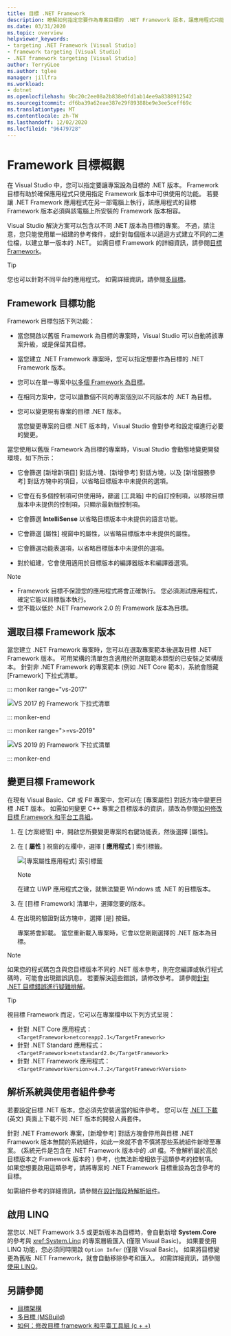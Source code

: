 ```yaml
---
title: 目標 .NET Framework
description: 瞭解如何指定您要作為專案目標的 .NET Framework 版本，讓應用程式只能使用指定版本中可用的功能。
ms.date: 03/31/2020
ms.topic: overview
helpviewer_keywords:
- targeting .NET Framework [Visual Studio]
- framework targeting [Visual Studio]
- .NET framework targeting [Visual Studio]
author: TerryGLee
ms.author: tglee
manager: jillfra
ms.workload:
- dotnet
ms.openlocfilehash: 9bc20c2ee08a2b838e0fd1ab14ee9a8388912542
ms.sourcegitcommit: df6ba39a62eae387e29f89388be9e3ee5ceff69c
ms.translationtype: MT
ms.contentlocale: zh-TW
ms.lasthandoff: 12/02/2020
ms.locfileid: "96479728"
---
```

# <a name="framework-targeting-overview"></a>Framework 目標概觀

在 Visual Studio 中，您可以指定要讓專案設為目標的 .NET 版本。 Framework 目標有助於確保應用程式只使用指定 Framework 版本中可供使用的功能。 若要讓 .NET Framework 應用程式在另一部電腦上執行，該應用程式的目標 Framework 版本必須與該電腦上所安裝的 Framework 版本相容。

Visual Studio 解決方案可以包含以不同 .NET 版本為目標的專案。  不過，請注意，您只能使用單一組建的參考條件，或針對每個版本以遞迴方式建立不同的二進位檔，以建立單一版本的 .NET。  如需目標 Framework 的詳細資訊，請參閱[目標 Framework](/dotnet/standard/frameworks)。

> [!TIP]
> 您也可以針對不同平台的應用程式。 如需詳細資訊，請參閱[多目標](../msbuild/msbuild-multitargeting-overview.md)。

## <a name="framework-targeting-features"></a>Framework 目標功能

Framework 目標包括下列功能：

- 當您開啟以舊版 Framework 為目標的專案時，Visual Studio 可以自動將該專案升級，或是保留其目標。

- 當您建立 .NET Framework 專案時，您可以指定想要作為目標的 .NET Framework 版本。

- 您可以在單一專案中[以多個 Framework 為目標](/dotnet/standard/frameworks#how-to-specify-target-frameworks)。

- 在相同方案中，您可以讓數個不同的專案個別以不同版本的 .NET 為目標。

- 您可以變更現有專案的目標 .NET 版本。

   當您變更專案的目標 .NET 版本時，Visual Studio 會對參考和設定檔進行必要的變更。

當您使用以舊版 Framework 為目標的專案時，Visual Studio 會動態地變更開發環境，如下所示：

- 它會篩選 [新增新項目] 對話方塊、[新增參考] 對話方塊，以及 [新增服務參考] 對話方塊中的項目，以省略目標版本中未提供的選項。

- 它會在有多個控制項可供使用時，篩選 [工具箱] 中的自訂控制項，以移除目標版本中未提供的控制項，只顯示最新版控制項。

- 它會篩選 **IntelliSense** 以省略目標版本中未提供的語言功能。

- 它會篩選 [屬性] 視窗中的屬性，以省略目標版本中未提供的屬性。

- 它會篩選功能表選項，以省略目標版本中未提供的選項。

- 對於組建，它會使用適用於目標版本的編譯器版本和編譯器選項。

> [!NOTE]
> - Framework 目標不保證您的應用程式將會正確執行。 您必須測試應用程式，確定它能以目標版本執行。
> - 您不能以低於 .NET Framework 2.0 的 Framework 版本為目標。

## <a name="select-a-target-framework-version"></a>選取目標 Framework 版本

當您建立 .NET Framework 專案時，您可以在選取專案範本後選取目標 .NET Framework 版本。 可用架構的清單包含適用於所選取範本類型的已安裝之架構版本。 針對非 .NET Framework 的專案範本 (例如 .NET Core 範本)，系統會隱藏 [Framework] 下拉式清單。

::: moniker range="vs-2017"

![VS 2017 的 Framework 下拉式清單](media/vside-newproject-framework.png)

::: moniker-end

::: moniker range=">=vs-2019"

![VS 2019 的 Framework 下拉式清單](media/vs-2019/configure-new-project-framework.png)

::: moniker-end

## <a name="change-the-target-framework"></a>變更目標 Framework

在現有 Visual Basic、C# 或 F# 專案中，您可以在 [專案屬性] 對話方塊中變更目標 .NET 版本。 如需如何變更 C++ 專案之目標版本的資訊，請改為參閱[如何修改目標 Framework 和平台工具組](/cpp/build/how-to-modify-the-target-framework-and-platform-toolset)。

1. 在 [方案總管] 中，開啟您所要變更專案的右鍵功能表，然後選擇 [屬性]。

1. 在 [ **屬性** ] 視窗的左欄中，選擇 [ **應用程式** ] 索引標籤。

   ![[專案屬性應用程式] 索引標籤](../ide/media/vs_slnexplorer_properties_applicationtab.png)

   > [!NOTE]
   > 在建立 UWP 應用程式之後，就無法變更 Windows 或 .NET 的目標版本。

1. 在 [目標 Framework] 清單中，選擇您要的版本。

1. 在出現的驗證對話方塊中，選擇 [是] 按鈕。

   專案將會卸載。 當您重新載入專案時，它會以您剛剛選擇的 .NET 版本為目標。

> [!NOTE]
> 如果您的程式碼包含與您目標版本不同的 .NET 版本參考，則在您編譯或執行程式碼時，可能會出現錯誤訊息。 若要解決這些錯誤，請修改參考。 請參閱[針對 .NET 目標錯誤進行疑難排解](../msbuild/troubleshooting-dotnet-framework-targeting-errors.md)。

> [!TIP]
> 視目標 Framework 而定，它可以在專案檔中以下列方式呈現：
>
> - 針對 .NET Core 應用程式：`<TargetFramework>netcoreapp2.1</TargetFramework>`
> - 針對 .NET Standard 應用程式：`<TargetFramework>netstandard2.0</TargetFramework>`
> - 針對 .NET Framework 應用程式：`<TargetFrameworkVersion>v4.7.2</TargetFrameworkVersion>`

## <a name="resolve-system-and-user-assembly-references"></a>解析系統與使用者組件參考

若要設定目標 .NET 版本，您必須先安裝適當的組件參考。 您可以在 [.NET 下載](https://www.microsoft.com/net/download/windows) \(英文\) 頁面上下載不同 .NET 版本的開發人員套件。

針對 .NET Framework 專案，[新增參考] 對話方塊會停用與目標 .NET Framework 版本無關的系統組件，如此一來就不會不慎將那些系統組件新增至專案。  (系統元件是包含在 .NET Framework 版本中的 *.dll* 檔。不會解析屬於高於目標版本之 Framework 版本的 ) 參考，也無法新增相依于這類參考的控制項。 如果您想要啟用這類參考，請將專案的 .NET Framework 目標重設為包含參考的目標。

如需組件參考的詳細資訊，請參閱[在設計階段時解析組件](../msbuild/resolving-assemblies-at-design-time.md)。

## <a name="enable-linq"></a>啟用 LINQ

當您以 .NET Framework 3.5 或更新版本為目標時，會自動新增 **System.Core** 的參考與 <xref:System.Linq> 的專案層級匯入 (僅限 Visual Basic)。 如果要使用 LINQ 功能，您必須同時開啟 `Option Infer` (僅限 Visual Basic)。 如果將目標變更為舊版 .NET Framework，就會自動移除參考和匯入。 如需詳細資訊，請參閱[使用 LINQ](/dotnet/csharp/tutorials/working-with-linq)。

## <a name="see-also"></a>另請參閱

- [目標架構](/dotnet/standard/frameworks)
- [多目標 (MSBuild)](../msbuild/msbuild-multitargeting-overview.md)
- [如何：修改目標 framework 和平臺工具組 (c + +) ](/cpp/build/how-to-modify-the-target-framework-and-platform-toolset)
